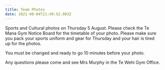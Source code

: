 ```yaml
---
title: Team Photos
date: 2021-08-04T21:49:52.003Z
---
```

Sports and Cultural photos on Thursday 5 August. Please check the Te Mana Gym Notice Board for the timetable of your photo. Please make sure you pack your sports uniform and gear for Thursday and your hair is tired up for the photos.

You must be changed and ready to go 10 minutes before your photo.

Any questions please come and see Mrs Murphy in the Te Wehi Gym Office.